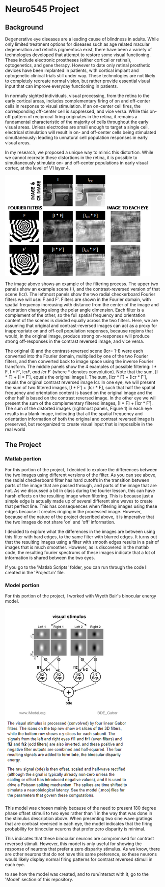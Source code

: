 # Neuro545 Project

## Background
Degenerative eye diseases are a leading cause of blindness in adults. While only limited treatment options for diseases such as age related macular degeneration and retinitis pigmentosa exist, there have been a variety of technologies developed that attempt to restore some visual functioning. These include electronic prostheses (either cortical or retinal), optogenetics, and gene therapy. However to date only retinal prosthetic devices have been implanted in patients, with cortical implant and optogenetic clinical trials still under way.  These technologies are not likely to completely recreate normal vision, but rather provide essential visual input that can improve everyday functioning in patients. 

In normally sighted individuals, visual processing, from the retina to the early cortical areas, includes complementary firing of on and off-center cells in response to visual stimulation. If an on-center cell fires, the corresponding off-center cell is suppressed, and vice versa. While this on-off pattern of reciprocal firing originates in the retina, it remains a fundamental characteristic of the majority of cells throughout the early visual areas. Unless electrodes are small enough to target a single cell, electrical stimulation will result in on- and off-center cells being stimulated simultaneously: leading to unnatural cell population responses in early visual areas. 


In my research, we proposed a unique way to mimic this distortion. While we cannot recreate these distortions in the retina, it is possible to simultaneously stimulate on- and off-center populations in early visual cortex, at the level of V1 layer 4. 


![](https://github.com/resquenazi/neuro545_Project/blob/master/figures/matrix.png)



The image above shows an example of the filtering process. The upper two panels show an example scene (I), and the contrast-reversed version of that scene (Icr). The leftmost panels show the two radial checkerboard Fourier filters we will use: F and F′. Filters are shown in the Fourier domain, with spatial frequency increasing with distance from the center of the image and orientation changing along the polar angle dimension. Each filter is a complement of the other, so the full spatial frequency and orientation content of the scenes is divided equally across the two filters. Here, we are assuming that original and contrast-reversed images can act as a proxy for inappropriate on and off-cell population responses, because regions that would, in the original image, produce strong on-responses will produce strong off-responses in the contrast reversed image, and vice versa.

The original (I) and the contrast-reversed scene (Icr= 1-I) were each converted into the Fourier domain, multiplied by one of the two Fourier filters, and then converted back to image space using the inverse Fourier transform. The middle panels show the 4 examples of possible filtering: I * F, I * F′, Icr*F, and Icr* F′ (where * denotes convolution). Note that the sum, [I * F] + [I * F′], equals the original image I. The sum, [Icr * F] + [Icr * F′], equals the original contrast reversed image Icr. In one eye, we will present the sum of two filtered images, [I * F′] + [Icr * F], such that half the spatial frequency and orientation content is based on the original image and the other half is based on the contrast reversed image. In the other eye we will present the sum of the complementary filtered images, [I * F] + [Icr * F′]. The sum of the distorted images (rightmost panels, Figure 1) in each eye results in a blank image, indicating that all the spatial frequency and orientation information of both the original and contrast reversed image is preserved, but reorganized to create visual input that is impossible in the real world

## The Project

### Matlab portion

For this portion of the project, I decided to explore the differences between the two images using different versions of the filter. As you can see above, the radial checkerboard filter has hard cutoffs in the transition between parts of the image that are passed through, and parts of the image that are not. As we discussed a bit in class during the fourier lesson, this can have harsh effects on the resulting image when filtering. This is because just a simple edge is actually made up of several different sine waves to create that perfect line. This has consequences when filtering images using these edges because it creates ringing in the processed image. However, because of the nature of the project described above, it is imperative that the two images do not share 'on' and 'off' information. 

I decided to explore what the differences in the images are between using this filter with hard edges, to the same filter with blurred edges. It turns out that the resulting images using a filter with smooth edges results in a pair of images that is much smoother. However, as is discovered in the matlab code, the resulting fourier spectrums of these images indicate that a lot of information is shared between the two eyes. 

If you go to the 'Matlab Scripts' folder, you can run through the code I created in the 'Project.m' file. 

### Model portion

For this portion of the project, I worked with Wyeth Bair's binocular energy model. 


![](https://github.com/resquenazi/neuro545_Project/blob/master/figures/model_description.png)

This model was chosen mainly because of the need to present 180 degree phase offset stimuli to two eyes rather than 1 in the way that was done in the stimulus description above. When presenting two sine wave gratings that are contrast reversed in each eye, the model indicates that the firing probability for binocular neurons that prefer zero disparity is minimal. 

This indicates that these binocular neurons are compromised for contrast reversed stimuli. However, this model is only useful for showing the response of neurons that prefer a zero disparity stimulus. As we know, there are other neurons that do not have this same preference, so these neurons would likely display normal firing patterns for contrast reversed stimuli in each eye.

to see how the model was created, and to run/interact with it, go to the 'Model' section of this repository. 
